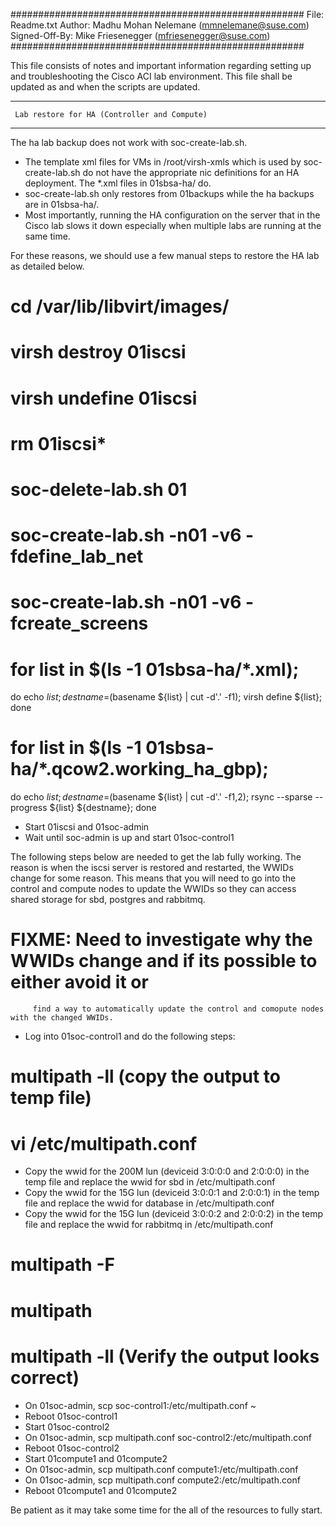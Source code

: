 #####################################################
 File: Readme.txt
 Author: Madhu Mohan Nelemane (mmnelemane@suse.com)
 Signed-Off-By: Mike Friesenegger (mfriesenegger@suse.com)
#####################################################

This file consists of notes and important information regarding setting up and troubleshooting 
the Cisco ACI lab environment. This file shall be updated as and when the scripts are updated.

********************************************************
     Lab restore for HA (Controller and Compute)
********************************************************

The ha lab backup does not work with soc-create-lab.sh.

- The template xml files for VMs in /root/virsh-xmls which is used by soc-create-lab.sh do not 
  have the appropriate nic definitions for an HA deployment.  The *.xml files in 01sbsa-ha/ do. 
- soc-create-lab.sh only restores from 01backups while the ha backups are in 01sbsa-ha/. 
- Most importantly, running the HA configuration on the server that in the Cisco lab slows it 
  down especially when multiple labs are running at the same time.

For these reasons, we should use a few manual steps to restore the HA lab as detailed below.

# cd /var/lib/libvirt/images/
# virsh destroy 01iscsi
# virsh undefine 01iscsi
# rm 01iscsi*
# soc-delete-lab.sh 01
# soc-create-lab.sh -n01 -v6 -fdefine_lab_net
# soc-create-lab.sh -n01 -v6 -fcreate_screens
# for list in $(ls -1 01sbsa-ha/*.xml); 
  do echo ${list};
    destname=$(basename ${list} | cut -d'.' -f1);
    virsh define ${list};
  done
# for list in $(ls -1 01sbsa-ha/*.qcow2.working_ha_gbp);
  do echo ${list};
    destname=$(basename ${list} | cut -d'.' -f1,2);
    rsync --sparse --progress ${list} ${destname};
  done
- Start 01iscsi and 01soc-admin
- Wait until soc-admin is up and start 01soc-control1

The following steps below are needed to get the lab fully working. The reason is when the iscsi 
server is restored and restarted, the WWIDs change for some reason. This means that you will 
need to go into the control and compute nodes to update the WWIDs so they can access shared 
storage for sbd, postgres and rabbitmq.  

# FIXME: Need to investigate why the WWIDs change and if its possible to either avoid it or 
         find a way to automatically update the control and comopute nodes with the changed WWIDs.

- Log into 01soc-control1 and do the following steps:
# multipath -ll  (copy the output to temp file)
# vi /etc/multipath.conf
- Copy the wwid for the 200M lun (deviceid 3:0:0:0 and 2:0:0:0) in the temp file and replace the wwid for sbd in /etc/multipath.conf
- Copy the wwid for the 15G lun (deviceid 3:0:0:1 and 2:0:0:1) in the temp file and replace the wwid for database in /etc/multipath.conf
- Copy the wwid for the 15G lun (deviceid 3:0:0:2 and 2:0:0:2) in the temp file and replace the wwid for rabbitmq in /etc/multipath.conf
# multipath -F
# multipath
# multipath -ll  (Verify the output looks correct)
- On 01soc-admin, scp soc-control1:/etc/multipath.conf ~
- Reboot 01soc-control1
- Start 01soc-control2
- On 01soc-admin, scp multipath.conf soc-control2:/etc/multipath.conf
- Reboot 01soc-control2
- Start 01compute1 and 01compute2
- On 01soc-admin, scp multipath.conf compute1:/etc/multipath.conf
- On 01soc-admin, scp multipath.conf compute2:/etc/multipath.conf
- Reboot 01compute1 and 01compute2

Be patient as it may take some time for the all of the resources to fully start.

